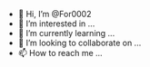 - 👋 Hi, I’m @For0002
- 👀 I’m interested in ...
- 🌱 I’m currently learning ...
- 💞️ I’m looking to collaborate on ...
- 📫 How to reach me ...

<!---
For0002/For0002 is a ✨ special ✨ repository because its `README.md` (this file) appears on your GitHub profile.
You can click the Preview link to take a look at your changes.
